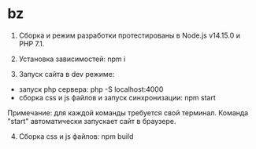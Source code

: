 # bz

1. Сборка и режим разработки протестированы в Node.js v14.15.0 и PHP 7.1.

2. Установка зависимостей: npm i

3. Запуск сайта в dev режиме:
-  запуск php сервера: php -S localhost:4000
-  сборка css и js файлов и запуск синхронизации: npm start

Примечание: для каждой команды требуется свой терминал.
Команда "start" автоматически запускает сайт в браузере.

4. Сборка css и js файлов: npm build
